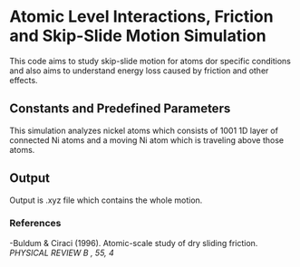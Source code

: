 # Atomic Level Interactions, Friction and Skip-Slide Motion Simulation

This code aims to study skip-slide motion for atoms dor specific conditions and also aims to understand energy loss caused by friction and other effects.

## Constants and Predefined Parameters

This simulation analyzes nickel atoms which consists of 1001 1D layer of connected Ni atoms and a moving Ni atom which is traveling above those atoms.

## Output

Output is .xyz file which contains the whole motion.

### References

-Buldum & Ciraci (1996). Atomic-scale study of dry sliding friction. *PHYSICAL REVIEW B , 55, 4*
